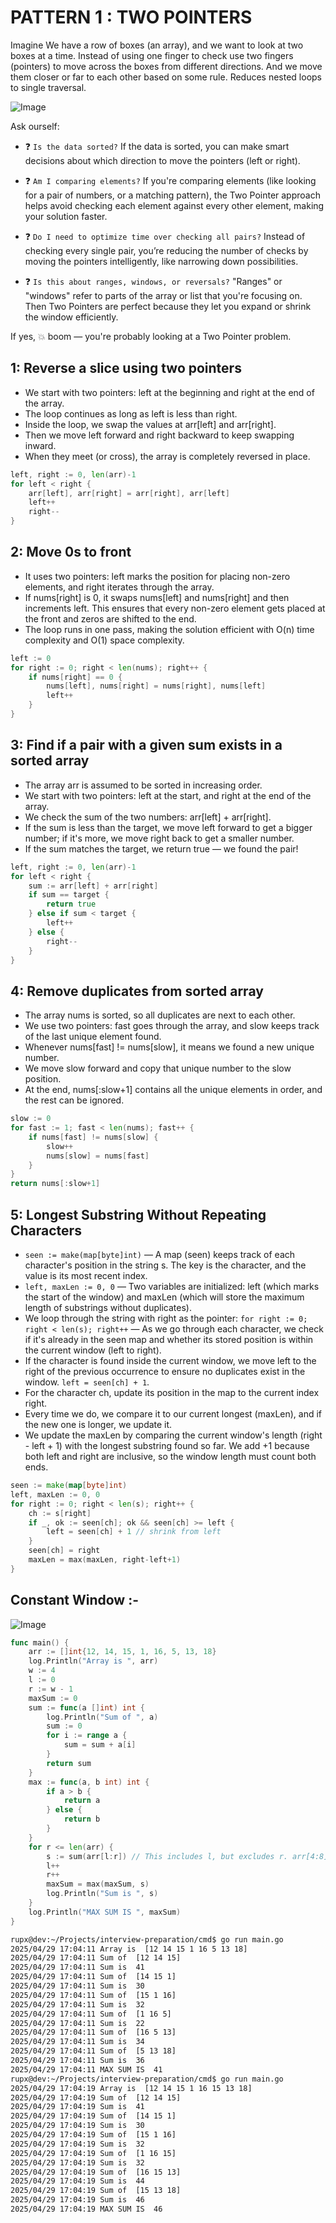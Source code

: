 
# PATTERN 1 : TWO POINTERS

Imagine We have a row of boxes (an array), and we want to look at two boxes at a time. Instead of using one finger to check  use two fingers (pointers) to move across the boxes from different directions. And we move them closer or far to each other based on some rule. Reduces nested loops to single traversal.

![Image](https://github.com/user-attachments/assets/c527eb09-d83e-4ec8-9a75-82d1f02744d3)

Ask ourself:

- ❓ `Is the data sorted?` If the data is sorted, you can make smart decisions about which direction to move the pointers (left or right). 

- ❓ `Am I comparing elements?` If you're comparing elements (like looking for a pair of numbers, or a matching pattern), the Two Pointer approach helps avoid checking each element against every other element, making your solution faster.

- ❓ `Do I need to optimize time over checking all pairs?` Instead of checking every single pair, you’re reducing the number of checks by moving the pointers intelligently, like narrowing down possibilities.

- ❓ `Is this about ranges, windows, or reversals?` "Ranges" or "windows" refer to parts of the array or list that you're focusing on. Then Two Pointers are perfect because they let you expand or shrink the window efficiently.

If yes, 💥 boom — you're probably looking at a Two Pointer problem.

## 1: Reverse a slice using two pointers

- We start with two pointers: left at the beginning and right at the end of the array.
- The loop continues as long as left is less than right.
- Inside the loop, we swap the values at arr[left] and arr[right].
- Then we move left forward and right backward to keep swapping inward.
- When they meet (or cross), the array is completely reversed in place.

```go
left, right := 0, len(arr)-1
for left < right {
	arr[left], arr[right] = arr[right], arr[left]
	left++
	right--
}
```
## 2: Move 0s to front

- It uses two pointers: left marks the position for placing non-zero elements, and right iterates through the array.
- If nums[right] is 0, it swaps nums[left] and nums[right] and then increments left. This ensures that every non-zero element gets placed at the front and zeros are shifted to the end.
- The loop runs in one pass, making the solution efficient with O(n) time complexity and O(1) space complexity.

```go
left := 0
for right := 0; right < len(nums); right++ {
    if nums[right] == 0 {
        nums[left], nums[right] = nums[right], nums[left]
        left++
    }
}
```
## 3: Find if a pair with a given sum exists in a sorted array

- The array arr is assumed to be sorted in increasing order.
- We start with two pointers: left at the start, and right at the end of the array.
- We check the sum of the two numbers: arr[left] + arr[right].
- If the sum is less than the target, we move left forward to get a bigger number; if it's more, we move right back to get a smaller number.
- If the sum matches the target, we return true — we found the pair!


```go
left, right := 0, len(arr)-1
for left < right {
	sum := arr[left] + arr[right]
	if sum == target {
		return true
	} else if sum < target {
		left++
	} else {
		right--
	}
}
```
## 4:  Remove duplicates from sorted array

- The array nums is sorted, so all duplicates are next to each other.
- We use two pointers: fast goes through the array, and slow keeps track of the last unique element found.
- Whenever nums[fast] != nums[slow], it means we found a new unique number.
- We move slow forward and copy that unique number to the slow position.
- At the end, nums[:slow+1] contains all the unique elements in order, and the rest can be ignored.

```go
slow := 0
for fast := 1; fast < len(nums); fast++ {
	if nums[fast] != nums[slow] {
		slow++
		nums[slow] = nums[fast]
	}
}
return nums[:slow+1]
```

## 5: Longest Substring Without Repeating Characters

- `seen := make(map[byte]int)` — A map (seen) keeps track of each character's position in the string s. The key is the character, and the value is its most recent index.
- `left, maxLen := 0, 0` — Two variables are initialized: left (which marks the start of the window) and maxLen (which will store the maximum length of substrings without duplicates).
- We loop through the string with right as the pointer: `for right := 0; right < len(s); right++` — As we go through each character, we check if it's already in the seen map and whether its stored position is within the current window (left to right).
- If the character is found inside the current window, we move left to the right of the previous occurrence to ensure no duplicates exist in the window. `left = seen[ch] + 1`.
- For the character ch, update its position in the map to the current index right.
- Every time we do, we compare it to our current longest (maxLen), and if the new one is longer, we update it.
- We update the maxLen by comparing the current window's length (right - left + 1) with the longest substring found so far. We add +1 because both left and right are inclusive, so the window length must count both ends.

```go
seen := make(map[byte]int)
left, maxLen := 0, 0
for right := 0; right < len(s); right++ {
    ch := s[right]
    if _, ok := seen[ch]; ok && seen[ch] >= left {
        left = seen[ch] + 1 // shrink from left
    }
    seen[ch] = right
    maxLen = max(maxLen, right-left+1)
}
```
## Constant Window :-
![Image](https://github.com/user-attachments/assets/ba01305d-0a55-4e79-9dd5-8abfbf718acf)

```go
func main() {
	arr := []int{12, 14, 15, 1, 16, 5, 13, 18}
	log.Println("Array is ", arr)
	w := 4
	l := 0
	r := w - 1
	maxSum := 0
	sum := func(a []int) int {
		log.Println("Sum of ", a)
		sum := 0
		for i := range a {
			sum = sum + a[i]
		}
		return sum
	}
	max := func(a, b int) int {
		if a > b {
			return a
		} else {
			return b
		}
	}
	for r <= len(arr) {
		s := sum(arr[l:r]) // This includes l, but excludes r. arr[4:8] → elements at indices 4,5,6,7 (last four). So need to iterate loop extra 1 time.
		l++
		r++
		maxSum = max(maxSum, s)
		log.Println("Sum is ", s)
	}
	log.Println("MAX SUM IS ", maxSum)
}
```
```bash
rupx@dev:~/Projects/interview-preparation/cmd$ go run main.go 
2025/04/29 17:04:11 Array is  [12 14 15 1 16 5 13 18]
2025/04/29 17:04:11 Sum of  [12 14 15]
2025/04/29 17:04:11 Sum is  41
2025/04/29 17:04:11 Sum of  [14 15 1]
2025/04/29 17:04:11 Sum is  30
2025/04/29 17:04:11 Sum of  [15 1 16]
2025/04/29 17:04:11 Sum is  32
2025/04/29 17:04:11 Sum of  [1 16 5]
2025/04/29 17:04:11 Sum is  22
2025/04/29 17:04:11 Sum of  [16 5 13]
2025/04/29 17:04:11 Sum is  34
2025/04/29 17:04:11 Sum of  [5 13 18]
2025/04/29 17:04:11 Sum is  36
2025/04/29 17:04:11 MAX SUM IS  41
rupx@dev:~/Projects/interview-preparation/cmd$ go run main.go 
2025/04/29 17:04:19 Array is  [12 14 15 1 16 15 13 18]
2025/04/29 17:04:19 Sum of  [12 14 15]
2025/04/29 17:04:19 Sum is  41
2025/04/29 17:04:19 Sum of  [14 15 1]
2025/04/29 17:04:19 Sum is  30
2025/04/29 17:04:19 Sum of  [15 1 16]
2025/04/29 17:04:19 Sum is  32
2025/04/29 17:04:19 Sum of  [1 16 15]
2025/04/29 17:04:19 Sum is  32
2025/04/29 17:04:19 Sum of  [16 15 13]
2025/04/29 17:04:19 Sum is  44
2025/04/29 17:04:19 Sum of  [15 13 18]
2025/04/29 17:04:19 Sum is  46
2025/04/29 17:04:19 MAX SUM IS  46
```





